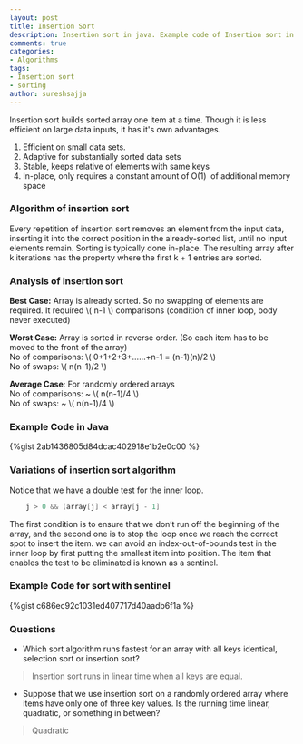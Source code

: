 ```yaml
---
layout: post
title: Insertion Sort
description: Insertion sort in java. Example code of Insertion sort in Java, Best case, worst case, average case analysis of insertion sort 
comments: true
categories:
- Algorithms
tags:
- Insertion sort
- sorting
author: sureshsajja
---
```


Insertion sort builds sorted array one item at a time. Though it is less efficient on large data inputs, it has it's own advantages.

1. Efficient on small data sets.
2. Adaptive for substantially sorted data sets
3. Stable, keeps relative of elements with same keys
4. In-place, only requires a constant amount of O(1)  of additional memory space

### Algorithm of insertion sort

Every repetition of insertion sort removes an element from the input data, inserting it into the correct position in the already-sorted list, until no input elements remain. Sorting is typically done in-place. The resulting array after k iterations has the property where the first k + 1 entries are sorted.

### Analysis of insertion sort
**Best Case:** Array is already sorted. So no swapping of elements are required. It required \\( n-1 \\) comparisons (condition of inner loop, body never executed)  

**Worst Case:** Array is sorted in reverse order. (So each item has to be moved to the front of the array)  
No of comparisons: \\( 0+1+2+3+......+n-1 = (n-1)(n)/2 \\)  
No of swaps: \\( n(n-1)/2 \\)

**Average Case**: For randomly ordered arrays  
No of comparisons: ~ \\( n(n-1)/4 \\)  
No of swaps: ~ \\( n(n-1)/4 \\)

### Example Code in Java

{%gist 2ab1436805d84dcac402918e1b2e0c00 %}

### Variations of insertion sort algorithm

Notice that we have a double test for the inner loop.  
 
```java
    j > 0 && (array[j] < array[j - 1]
```


The first condition is to ensure that we don’t run off the beginning of the array, and the second one is to stop the loop once we reach the correct spot to insert the item. we can avoid an index-out-of-bounds test in the inner loop by first putting the smallest item into position. The item that enables the test to be eliminated is known as a sentinel.

### Example Code for sort with sentinel
 

{%gist c686ec92c1031ed407717d40aadb6f1a %}


### Questions
* Which sort algorithm runs fastest for an array with all keys identical, selection sort or insertion sort?  

 > Insertion sort runs in linear time when all keys are equal.

* Suppose that we use insertion sort on a randomly ordered array where items have only one of three key values. Is the running time linear, quadratic, or something in between?  
    
 > Quadratic
